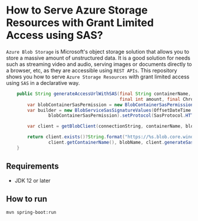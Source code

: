 # How to Serve Azure Storage Resources with Grant Limited Access using SAS?

`Azure Blob Storage` is Microsoft's object storage solution that allows you to store a massive amount of unstructured data. It is a good solution for needs such as streaming video and audio, serving images or documents directly to a browser, etc, as they are accessible using `REST APIs`. This repository shows you how to serve `Azure Storage Resources` with grant limited access using `SAS` in a declarative way.

```java
    public String generateAccessUrlWithSAS(final String containerName, final String blobName,
                                           final int amount, final ChronoUnit chronoUnit) {
        var blobContainerSasPermission = new BlobContainerSasPermission().setReadPermission(true);
        var builder = new BlobServiceSasSignatureValues(OffsetDateTime.now().plus(amount, chronoUnit),
                blobContainerSasPermission).setProtocol(SasProtocol.HTTPS_ONLY);

        var client = getBlobClient(connectionString, containerName, blobName);

        return client.exists()?String.format("https://%s.blob.core.windows.net/%s/%s?%s", client.getAccountName(),
                client.getContainerName(), blobName, client.generateSas(builder)):"Resource not found";
    }
```

## Requirements
- JDK 12 or later

## How to run
```shell
mvn spring-boot:run
```
